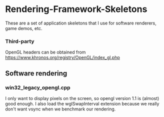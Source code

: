 # Rendering-Framework-Skeletons
These are a set of application skeletons that I use for software renderers, game demos, etc.

### Third-party
OpenGL headers can be obtained from https://www.khronos.org/registry/OpenGL/index_gl.php

## Software rendering
### win32_legacy_opengl.cpp
I only want to display pixels on the screen, so opengl version 1.1 is (almost) good enough. I also load the wglSwapInterval extension because we really don't want vsync when we benchmark our rendering.

